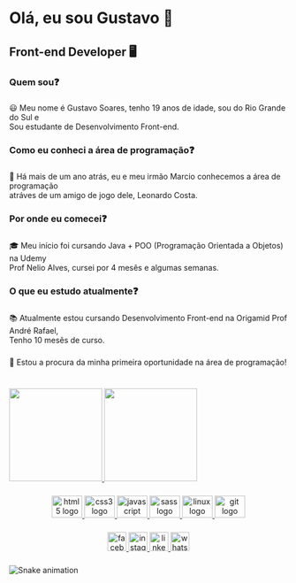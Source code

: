 <h1 align="left">Olá, eu sou Gustavo 👋</h1>

###

<h2 align="left">Front-end Developer 🖥️</h2>

###

<h3 align="left">Quem sou❓</h3>

###

<p align="left">😃 Meu nome é Gustavo Soares, tenho 19 anos de idade, sou do Rio Grande do Sul e<br>Sou estudante de Desenvolvimento Front-end.</p>

###

<h3 align="left">Como eu conheci a área de programação❓</h3>

###

<p align="left">🧑‍ Há mais de um ano atrás, eu e meu irmão Marcio conhecemos a área de programação<br>atráves de um amigo de jogo dele, Leonardo Costa.</p>

###

<h3 align="left">Por onde eu comecei❓</h3>

###

<p align="left">🎓 Meu início foi cursando Java + POO (Programação Orientada a Objetos) na Udemy<br>Prof Nelio Alves, cursei por 4 mesês e algumas semanas.</p>

###

<h3 align="left">O que eu estudo atualmente❓</h3>

###

<p align="left">📚 Atualmente estou cursando Desenvolvimento Front-end na Origamid Prof André Rafael,<br>Tenho 10 mesês de curso.</p>

###

<p align="left">🤝 Estou a procura da minha primeira oportunidade na área de programação!</p>

###

###

<h1 align="left"></h1>

###

<div align="left">
  <a href="https://github.com/guuhgst">
  <img height="168em" src="https://github-readme-stats.vercel.app/api?username=gustavosoaresdev&show_icons=true&theme=dracula&include_all_commits=true&count_private=true"/>
  <img height="168em" src="https://github-readme-stats.vercel.app/api/top-langs/?username=gustavosoaresdev&layout=compact&langs_count=16&theme=dracula"/>
</div>
  
###

<div align="center">
  <img src="https://cdn.jsdelivr.net/gh/devicons/devicon/icons/html5/html5-original.svg" height="40" width="55" alt="html5 logo"  />
  <img src="https://cdn.jsdelivr.net/gh/devicons/devicon/icons/css3/css3-original.svg" height="40" width="55" alt="css3 logo"  />
  <img src="https://cdn.jsdelivr.net/gh/devicons/devicon/icons/javascript/javascript-original.svg" height="40" width="55" alt="javascript logo"  />
  <img src="https://cdn.jsdelivr.net/gh/devicons/devicon/icons/sass/sass-original.svg" height="40" width="55" alt="sass logo"  />
  <img src="https://cdn.jsdelivr.net/gh/devicons/devicon/icons/linux/linux-original.svg" height="40" width="55" alt="linux logo"  />
  <img src="https://cdn.jsdelivr.net/gh/devicons/devicon/icons/git/git-original.svg" height="40" width="55" alt="git logo"  />
</div>
  
###

<div align="center">
  <a href="https://www.facebook.com/profile.php?id=100006005023941" target="_blank">
    <img src="https://img.shields.io/static/v1?message=Facebook&logo=facebook&label=&color=1877F2&logoColor=white&labelColor=&style=for-the-badge" height="34" alt="facebook logo"  />
  </a>
  <a href="https://www.instagram.com/__guuhgst/" target="_blank">
    <img src="https://img.shields.io/static/v1?message=Instagram&logo=instagram&label=&color=E4405F&logoColor=white&labelColor=&style=for-the-badge" height="34" alt="instagram logo"  />
  </a>
  <a href="https://www.linkedin.com/in/gustavo-soares-thomann/" target="_blank">
    <img src="https://img.shields.io/static/v1?message=LinkedIn&logo=linkedin&label=&color=0077B5&logoColor=white&labelColor=&style=for-the-badge" height="34" alt="linkedin logo"  />
  </a>
  <a href="https://wa.me/5551984510471" target="_blank">
    <img src="https://img.shields.io/static/v1?message=Whatsapp&logo=whatsapp&label=&color=25D366&logoColor=white&labelColor=&style=for-the-badge" height="34" alt="whatsapp logo"  />
  </a>
</div>
 
###
  
![Snake animation](https://github.com/guuhgst/guuhgst/blob/output/github-contribution-grid-snake.svg)
